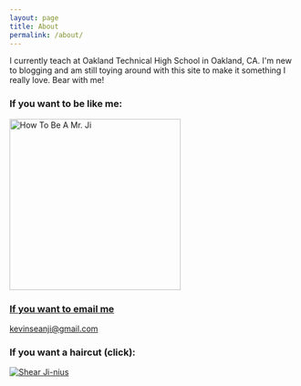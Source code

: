 ```yaml
---
layout: page
title: About
permalink: /about/
---
```


I currently teach at Oakland Technical High School in Oakland, CA. I'm new to blogging and am still toying around with this site to make it something I really love. Bear with me!

### If you want to be like me:

<a href="https://www.instagram.com/mrjimath/">
<img border="0" alt="How To Be A Mr. Ji" src="http://i.imgur.com/AifuXIe.jpg" width="300" height="300">

### If you want to email me

[kevinseanji@gmail.com](mailto:kevinseanji@gmail.com)

### If you want a haircut (click):

<a href="https://www.shearjinius.com/">
<img border="0" alt="Shear Ji-nius" src="http://i.imgur.com/Lfj8K3K.png">
